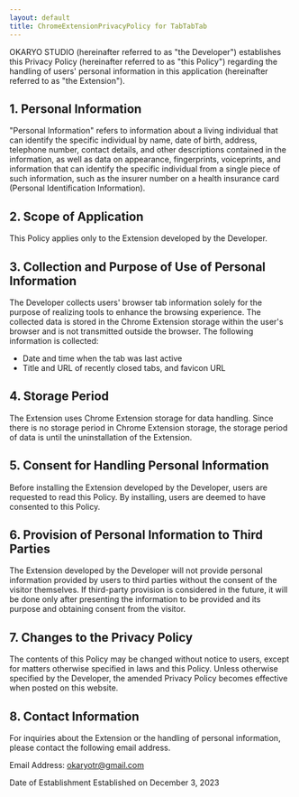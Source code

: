 ```yaml
---
layout: default
title: ChromeExtensionPrivacyPolicy for TabTabTab
---
```


OKARYO STUDIO (hereinafter referred to as "the Developer") establishes this Privacy Policy (hereinafter referred to as "this Policy") regarding the handling of users' personal information in this application (hereinafter referred to as "the Extension").

## 1. Personal Information
"Personal Information" refers to information about a living individual that can identify the specific individual by name, date of birth, address, telephone number, contact details, and other descriptions contained in the information, as well as data on appearance, fingerprints, voiceprints, and information that can identify the specific individual from a single piece of such information, such as the insurer number on a health insurance card (Personal Identification Information).

## 2. Scope of Application
This Policy applies only to the Extension developed by the Developer.

## 3. Collection and Purpose of Use of Personal Information
The Developer collects users' browser tab information solely for the purpose of realizing tools to enhance the browsing experience. The collected data is stored in the Chrome Extension storage within the user's browser and is not transmitted outside the browser. The following information is collected:

* Date and time when the tab was last active
* Title and URL of recently closed tabs, and favicon URL

## 4. Storage Period
The Extension uses Chrome Extension storage for data handling. Since there is no storage period in Chrome Extension storage, the storage period of data is until the uninstallation of the Extension.

## 5. Consent for Handling Personal Information
Before installing the Extension developed by the Developer, users are requested to read this Policy. By installing, users are deemed to have consented to this Policy.

## 6. Provision of Personal Information to Third Parties
The Extension developed by the Developer will not provide personal information provided by users to third parties without the consent of the visitor themselves. If third-party provision is considered in the future, it will be done only after presenting the information to be provided and its purpose and obtaining consent from the visitor.

## 7. Changes to the Privacy Policy
The contents of this Policy may be changed without notice to users, except for matters otherwise specified in laws and this Policy. Unless otherwise specified by the Developer, the amended Privacy Policy becomes effective when posted on this website.

## 8. Contact Information
For inquiries about the Extension or the handling of personal information, please contact the following email address.

Email Address: okaryotr@gmail.com

Date of Establishment
Established on December 3, 2023
